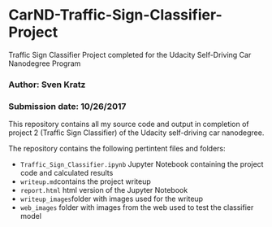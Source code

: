 # CarND-Traffic-Sign-Classifier-Project
Traffic Sign Classifier Project completed for the Udacity Self-Driving Car Nanodegree Program

### Author: Sven Kratz
### Submission date: 10/26/2017

This repository contains all my source code and output in completion of project 2 (Traffic Sign Classifier) of the Udacity self-driving car nanodegree.

The repository contains the following pertintent files and folders:

- `Traffic_Sign_Classifier.ipynb` Jupyter Notebook containing the project code and calculated results
- `writeup.md`contains the project writeup
- `report.html` html version of the Jupyter Notebook
- `writeup_images`folder with images used for the writeup
- `web_images` folder with images from the web used to test the classifier model
